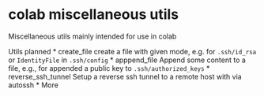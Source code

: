 # colab miscellaneous utils
Miscellaneous utils mainly intended for use in colab

Utils planned
    * create_file
      create a file with given mode, e.g. for `.ssh/id_rsa` or `IdentityFile` in `.ssh/config`
    * apppend_file
      Append some content to a file, e.g., for appended a public key to `.ssh/authorized_keys`
    * reverse_ssh_tunnel
      Setup a reverse ssh tunnel to a remote host with via autossh
    * More
